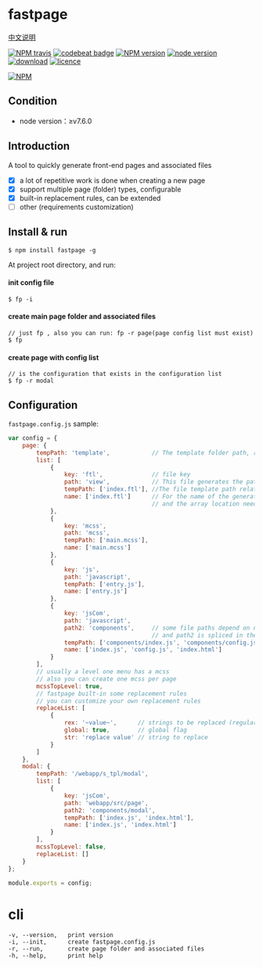 # fastpage

[中文说明](https://github.com/ReAlign/fastpage/blob/master/README_zh.md)

[![NPM travis][travis-image]][github-url]
[![codebeat badge][codebeat-image]][codebeat-url]
[![NPM version][npm-image]][npm-url]
[![node version][node-v-image]][github-url]
[![download][downloads-image]][github-url]
[![licence][licence-image]][github-url]

[![NPM][nodei-image]][npm-url]

[github-url]: https://github.com/ReAlign/fastpage
[npm-url]: https://www.npmjs.com/package/fastpage
[codebeat-url]: https://codebeat.co/projects/github-com-realign-fastpage-master

[travis-image]: http://img.shields.io/travis/ReAlign/fastpage.svg

[codebeat-image]: https://codebeat.co/badges/6cedbb50-1d93-4b4a-bfe6-ec316b873667

[npm-image]: https://img.shields.io/npm/v/fastpage.svg

[node-v-image]: https://img.shields.io/badge/node-%E2%89%A5v7.6.0-brightgreen.svg

[downloads-image]: https://img.shields.io/npm/dt/fastpage.svg

[licence-image]: https://img.shields.io/npm/l/fastpage.svg

[nodei-image]: https://nodei.co/npm/fastpage.png?downloads=true&downloadRank=true&stars=true

<!-- [![NPM stars][stars-image]][stars-url]
[![NPM forks][forks-image]][forks-url]
[![NPM issues][issues-image]][issues-url] -->

<!-- [stars-image]: https://img.shields.io/github/stars/ReAlign/fastpage.svg
[stars-url]: https://github.com/ReAlign/fastpage/stargazers -->

<!-- [forks-image]: https://img.shields.io/github/forks/ReAlign/fastpage.svg
[forks-url]: https://github.com/ReAlign/fastpage/network -->

<!-- [issues-image]: https://img.shields.io/github/issues/ReAlign/fastpage.svg
[issues-url]: https://github.com/ReAlign/fastpage/issues -->

## Condition

* node version：≥v7.6.0

## Introduction

A tool to quickly generate front-end pages and associated files

* [x] a lot of repetitive work is done when creating a new page
* [x] support multiple page (folder) types, configurable
* [x] built-in replacement rules, can be extended
* [ ] other (requirements customization)

## Install & run

```
$ npm install fastpage -g
```

At project root directory, and run:

#### init config file
```
$ fp -i
```
#### create main page folder and associated files
```
// just fp , also you can run: fp -r page(page config list must exist)
$ fp
```

#### create page with config list
```
// is the configuration that exists in the configuration list
$ fp -r modal
```

## Configuration

`fastpage.config.js` sample:

```javascript
var config = {
    page: {
        tempPath: 'template',            // The template folder path, relative to the configuration file
        list: [
            {
                key: 'ftl',              // file key
                path: 'view',            // This file generates the path relative to the configuration file
                tempPath: ['index.ftl'], //The file template path relative to the template folder path
                name: ['index.ftl']      // For the name of the generated file, tempPath & name has multiple
                                         // and the array location needs to correspond
            },
            {
                key: 'mcss',
                path: 'mcss',
                tempPath: ['main.mcss'],
                name: ['main.mcss']
            },
            {
                key: 'js',
                path: 'javascript',
                tempPath: ['entry.js'],
                name: ['entry.js']
            },
            {
                key: 'jsCom',
                path: 'javascript',
                path2: 'components',     // some file paths depend on newly created folder 'folder'
                                         // and path2 is spliced in the back of 'folder'
                tempPath: ['components/index.js', 'components/config.js', 'components/index.html'],
                name: ['index.js', 'config.js', 'index.html']
            }
        ],
        // usually a level one menu has a mcss
        // also you can create one mcss per page
        mcssTopLevel: true,
        // fastpage built-in some replacement rules
        // you can customize your own replacement rules
        replaceList: [
            {
                rex: '~value~',      // strings to be replaced (regular expressions)
                global: true,        // global flag
                str: 'replace value' // string to replace
            }
        ]
    },
    modal: {
        tempPath: '/webapp/s_tpl/modal',
        list: [
            {
                key: 'jsCom',
                path: 'webapp/src/page',
                path2: 'components/modal',
                tempPath: ['index.js', 'index.html'],
                name: ['index.js', 'index.html']
            }
        ],
        mcssTopLevel: false,
        replaceList: []
    }
};

module.exports = config;
```

# cli

```
-v, --version,   print version
-i, --init,      create fastpage.config.js
-r, --run,       create page folder and associated files
-h, --help,      print help
```


